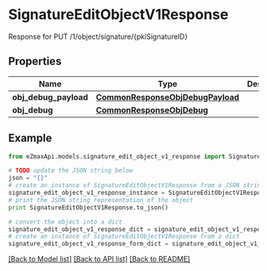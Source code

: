 # SignatureEditObjectV1Response

Response for PUT /1/object/signature/{pkiSignatureID}

## Properties
Name | Type | Description | Notes
------------ | ------------- | ------------- | -------------
**obj_debug_payload** | [**CommonResponseObjDebugPayload**](CommonResponseObjDebugPayload.md) |  | 
**obj_debug** | [**CommonResponseObjDebug**](CommonResponseObjDebug.md) |  | [optional] 

## Example

```python
from eZmaxApi.models.signature_edit_object_v1_response import SignatureEditObjectV1Response

# TODO update the JSON string below
json = "{}"
# create an instance of SignatureEditObjectV1Response from a JSON string
signature_edit_object_v1_response_instance = SignatureEditObjectV1Response.from_json(json)
# print the JSON string representation of the object
print SignatureEditObjectV1Response.to_json()

# convert the object into a dict
signature_edit_object_v1_response_dict = signature_edit_object_v1_response_instance.to_dict()
# create an instance of SignatureEditObjectV1Response from a dict
signature_edit_object_v1_response_form_dict = signature_edit_object_v1_response.from_dict(signature_edit_object_v1_response_dict)
```
[[Back to Model list]](../README.md#documentation-for-models) [[Back to API list]](../README.md#documentation-for-api-endpoints) [[Back to README]](../README.md)



